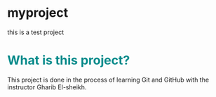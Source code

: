 # myproject
this is a test project
<h1 style="color: darkcyan;">What is this project?</h1>
<p> This project is done in the process of learning Git and GitHub with the instructor Gharib El-sheikh.</p>
